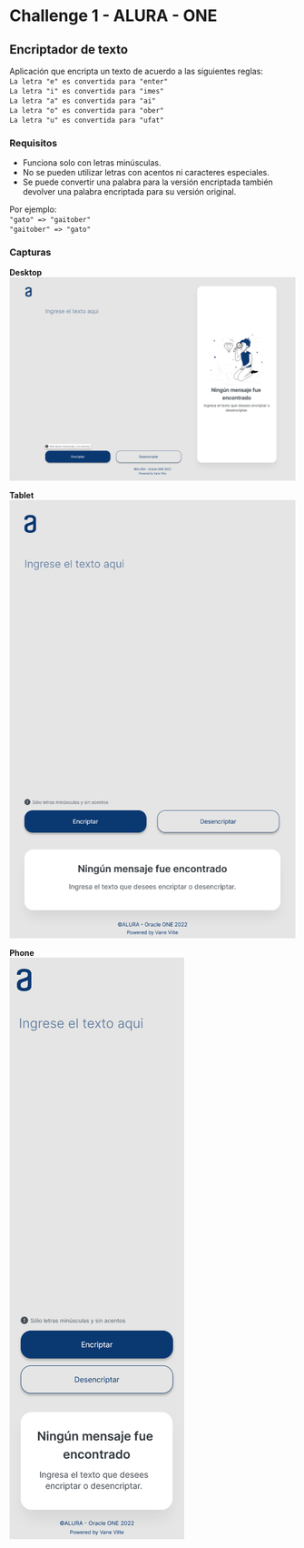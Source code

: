 # Challenge 1 - ALURA - ONE

## Encriptador de texto

Aplicación que encripta un texto de acuerdo a las siguientes reglas:    
`La letra "e" es convertida para "enter"`    
`La letra "i" es convertida para "imes"`    
`La letra "a" es convertida para "ai"`    
`La letra "o" es convertida para "ober"`    
`La letra "u" es convertida para "ufat"`
<br>

### Requisitos
- Funciona solo con letras minúsculas.
- No se pueden utilizar letras con acentos ni caracteres especiales.
- Se puede convertir una palabra para la versión encriptada también devolver una palabra encriptada para su versión original. 

Por ejemplo: <br>
`"gato" => "gaitober"` <br>
`"gaitober" => "gato"` <br>

### Capturas

**Desktop**<br>
![Desktop](/img/Encriptador-Desktop.png) <br>

**Tablet**<br>
![Desktop](/img/Encriptador-Tablet.png)<br>

**Phone**<br>
![Desktop](/img/Encriptador-Phone.png)<br>
